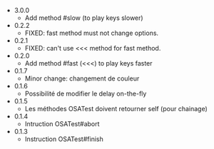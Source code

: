 * 3.0.0
  - Add method #slow (to play keys slower)
* 0.2.2
  - FIXED: fast method must not change options.
* 0.2.1
  - FIXED: can't use <<< method for fast method.
* 0.2.0
  - Add method #fast (<<<) to play keys faster
* 0.1.7
  - Minor change: changement de couleur
* 0.1.6
  - Possibilité de modifier le delay on-the-fly
* 0.1.5
  - Les méthodes OSATest doivent retourner self (pour chainage)
* 0.1.4
  - Intruction OSATest#abort
* 0.1.3
  - Instruction OSATest#finish
  
